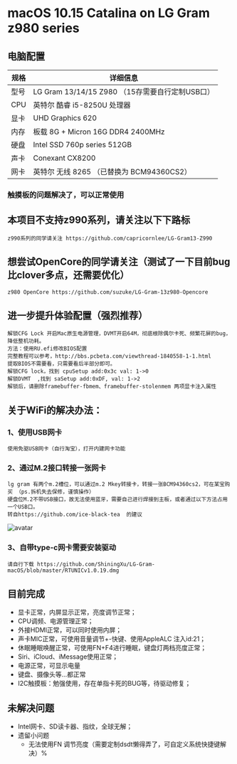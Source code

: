# macOS 10.15 Catalina on LG Gram z980 series
## 电脑配置
| 规格     |      详细信息                                 |
| --------| ----------------------------------------    |
| 型号     | LG Gram 13/14/15 Z980 （15存需要自行定制USB口） |
| CPU     | 英特尔 酷睿 i5-8250U 处理器                     |
| 显卡     | UHD Graphics 620                             |
| 内存     | 板载 8G + Micron 16G DDR4 2400MHz             |
| 硬盘     | Intel SSD 760p series 512GB                  |
| 声卡     | Conexant CX8200                              |
| 网卡     | 英特尔 无线 8265 （已替换为 BCM94360CS2）        |

### 触摸板的问题解决了，可以正常使用

## 本项目不支持z990系列，请关注以下下路标
    z990系列的同学请关注 https://github.com/capricornlee/LG-Gram13-Z990
## 想尝试OpenCore的同学请关注（测试了一下目前bug比clover多点，还需要优化）
    z980 OpenCore https://github.com/suzuke/LG-Gram-13z980-Opencore

## 进一步提升体验配置（强烈推荐）
    解锁CFG Lock 开启Mac原生电源管理，DVMT开启64M，彻底根除偶尔卡死、频繁花屏的bug，降低整机功耗。
    方法：使用RU.efi修改BIOS配置
    完整教程可以参考，http://bbs.pcbeta.com/viewthread-1840558-1-1.html
    提取BIOS不需要看，只需要看后半部分即可。
    解锁CFG lock，找到 cpuSetup add:0x3c val: 1->0
    解锁DVMT  ,找到 saSetup add:0xDF, val: 1->2
    解锁后，请删除framebuffer-fbmem、framebuffer-stolenmem 两项显卡注入属性

## 关于WiFi的解决办法：
### 1、使用USB网卡
    使用免驱USB网卡（自行淘宝），打开内建网卡功能
### 2、通过M.2接口转接一张网卡
    lg gram 有两个m.2槽位，可以通过m.2 Mkey转接卡，转接一张BCM94360cs2，可在某宝购买 （ps.拆机失去保修，谨慎操作）
    硬盘位M.2不带USB接口，故无法使用蓝牙，需要自己进行焊接到主板，或者通过以下方法占用一个USB口。 
    转自https://github.com/ice-black-tea  的建议
  ![avatar](https://github.com/ShiningXu/LG-Gram-macOS/blob/master/bluetooth.png)
### 3、自带type-c网卡需要安装驱动
    请自行下载 https://github.com/ShiningXu/LG-Gram-macOS/blob/master/RTUNICv1.0.19.dmg

## 目前完成
  - 显卡正常，内屏显示正常，亮度调节正常；
  - CPU调频、电源管理正常；
  - 外接HDMI正常，可以同时使用内屏；
  - 声卡MIC正常，可使用音量调节+-快键、使用AppleALC 注入id:21；
  - 休眠睡眠唤醒正常，可使用FN+F4进行睡眠，键盘灯两档亮度正常；
  - Siri、iCloud、iMessage使用正常；
  - 电源正常，可显示电量
  - 键盘、摄像头等...都正常
  - I2C触摸板：勉强使用，存在单指卡死的BUG等，待驱动修复；

## 未解决问题
- Intel网卡、SD读卡器、指纹，全球无解；
- 遗留小问题
  - 无法使用FN 调节亮度（需要定制dsdt懒得弄了，可自定义系统快捷键解决）%
